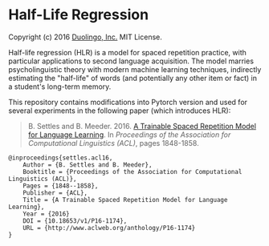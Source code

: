 # Half-Life Regression

Copyright (c) 2016 [Duolingo, Inc.](https://duolingo.com) MIT License.

Half-life regression (HLR) is a model for spaced repetition practice, with particular applications to second language acquisition. The model marries psycholinguistic theory with modern machine learning techniques, indirectly estimating the "half-life" of words (and potentially any other item or fact) in a student's long-term memory.

This repository contains modifications into Pytorch version and used for several experiments in the following paper (which introduces HLR):

> B. Settles and B. Meeder. 2016. [A Trainable Spaced Repetition Model for Language Learning](settles.acl16.pdf).
> In _Proceedings of the Association for Computational Linguistics (ACL)_, pages 1848-1858.


```
@inproceedings{settles.acl16,
    Author = {B. Settles and B. Meeder},
    Booktitle = {Proceedings of the Association for Computational Linguistics (ACL)},
    Pages = {1848--1858},
    Publisher = {ACL},
    Title = {A Trainable Spaced Repetition Model for Language Learning},
    Year = {2016}
    DOI = {10.18653/v1/P16-1174},
    URL = {http://www.aclweb.org/anthology/P16-1174}
}
```
